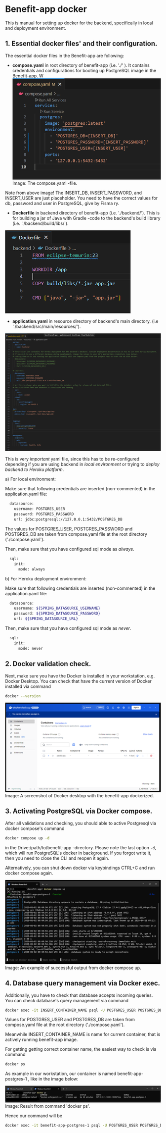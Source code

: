 # Benefit-app docker

This is manual for setting up docker for the backend,
specifically in local and deployment environment.

## 1. Essential docker files' and their configuration.

The essential docker files in the Benefit-app are following:

* **compose.yaml** in root directory of benefit-app  (i.e. './' ).
It contains credentials and configurations for booting up 
PostgreSQL image in the Benefit-app.
W
![image](img/images_for_manuals/compose_yaml.png)
Image: The compose.yaml -file.

Note from above image! The INSERT_DB, INSERT_PASSWORD,
and INSERT_USER are just placeholder. You need to 
have the correct values for db, password and user
in PostgreSQL, give by Fisma ry.

* **Dockerfile** in backend directory of benefit-app (i.e. './backend/').
This is for building a jar of Java with Gradle -code to the backend's build library (i.e. './backend/build/libs/').

![image](img/images_for_manuals/dockerfile.png)

* **application.yaml** in resource directory of backend's main directory.
(i.e './backend/src/main/resources/').

![image](img/images_for_manuals/application_yaml.png)

This is very *important* yaml file, since this has to be re-configured
depending if you are using backend in *local environment* or trying to
*deploy backend to Heroku platform*.

a) For local environment:

Make sure that following credentials are inserted (non-commented)
in the application.yaml file:

```sh
  datasource:
    username: POSTGRES_USER
    password: POSTGRES_PASSWORD
    url: jdbc:postgresql://127.0.0.1:5432/POSTGRES_DB
```

The values for POSTGRES_USER, POSTGRES_PASSWORD
and POSTGRES_DB are taken from compose.yaml file
at the root directory ('./compose.yaml').

Then, make sure that you have configured sql mode as *always*.

```sh
  sql:
    init:
      mode: always
```

b) For Heroku deployment environment:

Make sure that following credentials are inserted (non-commented)
in the application.yaml file:

```sh
  datasource:
    username: ${SPRING_DATASOURCE_USERNAME}
    password: ${SPRING_DATASOURCE_PASSWORD}
    url: ${SPRING_DATASOURCE_URL}
```

Then, make sure that you have configured sql mode as *never*.

```sh
  sql:
    init:
      mode: never
```

## 2. Docker validation check.

Next, make sure you have the Docker
is installed in your workstation,
e.g. Docker Desktop. You can check
that have the current version of Docker
installed via command

```sh
docker --version
```

![image](img/images_for_manuals/docker_desktop.png)
Image: A screenshot of Docker desktop with the benefit-app dockerized.

## 3. Activating PostgreSQL via Docker compose.

After all validations and checking,
you should able to active Postgresql
via docker compose's command

```sh
docker compose up -d
```

in the Drive:/path/to/benefit-app -directory.
Please note the last option `-d`, which
will run PostgreSQL's docker in background.
If you forgot write it, then you need to close
the CLI and reopen it again.

Alternatively, you can shut down docker via 
keybindings CTRL+C and run docker compose again.

![image](img/images_for_manuals/docker_compose_up_output.png)
Image: An example of successful output from docker compose up.

## 4. Database query management via Docker exec.

Additionally, you have to check that database accepts 
incoming queries. You can check database's query management
via command

```sh
docker exec -it INSERT_CONTAINER_NAME psql -U POSTGRES_USER POSTGRES_DB
```

Values for POSTGRES_USER and POSTGRES_DB are taken from compose.yaml file
at the root directory ('./compose.yaml').

Meanwhile INSERT_CONTAINER_NAME is name for current container,
that is actively running benefit-app image.

For getting getting correct container name,
the easiest way to check is via command

```sh
docker ps
```
As example in our workstation, our container is named
benefit-app-postgres-1 , like in the image below:

![image](img/images_for_manuals/docker_ps.png)
Image: Result from command 'docker ps'.

Hence our command will be
```sh
docker exec -it benefit-app-postgres-1 psql -U POSTGRES_USER POSTGRES_DB
```
